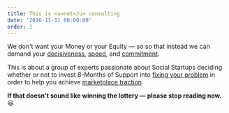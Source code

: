 ```yaml
---
title: This is <u>not</u> consulting
date: '2016-11-11 00:00:00'
order: 1
---
```

We don't want your Money or your Equity — so so that instead we can demand your <u>decisiveness</u>, <u>speed</u>, and <u>commitment</u>.

This is about a group of experts passionate about Social Startups deciding whether or not to invest 8-Months of Support into <u>fixing your problem</u> in order to help you achieve <u>marketplace traction</u>.

**If that doesn't sound like winning the lottery — please stop reading now.** 😃